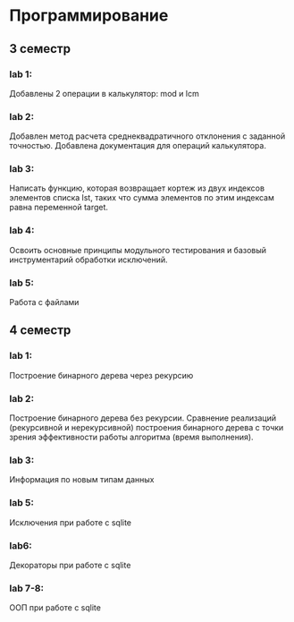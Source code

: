 # Программирование
## 3 семестр
### lab 1:
Добавлены 2 операции в калькулятор: mod и lcm
### lab 2:
Добавлен метод расчета среднеквадратичного отклонения с заданной точностью. 
Добавлена документация для операций калькулятора.
### lab 3:
Написать функцию, которая возвращает кортеж из двух индексов элементов списка lst, таких что сумма элементов по этим индексам равна переменной target. 
### lab 4:
Освоить основные принципы модульного тестирования и базовый инструментарий обработки исключений. 
### lab 5:
Работа с файлами

## 4 семестр
### lab 1:
Построение бинарного дерева через рекурсию
### lab 2:
Построение бинарного дерева без рекурсии.
Сравнение реализаций (рекурсивной и нерекурсивной) построения бинарного дерева с точки зрения эффективности работы алгоритма (время выполнения). 
### lab 3:
Информация по новым типам данных
### lab 5:
Исключения при работе с sqlite
### lab6:
Декораторы при работе с sqlite
### lab 7-8:
ООП при работе с sqlite
